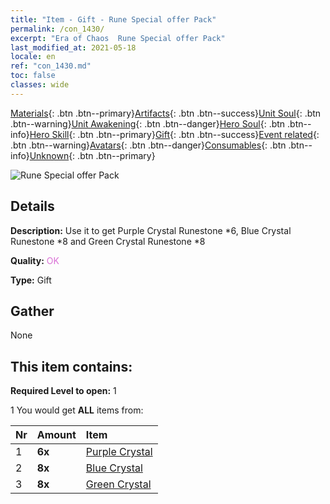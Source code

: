 ```yaml
---
title: "Item - Gift - Rune Special offer Pack"
permalink: /con_1430/
excerpt: "Era of Chaos  Rune Special offer Pack"
last_modified_at: 2021-05-18
locale: en
ref: "con_1430.md"
toc: false
classes: wide
---
```

 [Materials](/Items/){: .btn .btn--primary}[Artifacts](/Items/Artifacts/){: .btn .btn--success}[Unit Soul](/Items/UnitSoul/){: .btn .btn--warning}[Unit Awakening](/Items/UnitAwakening/){: .btn .btn--danger}[Hero Soul](/Items/HeroSoul/){: .btn .btn--info}[Hero Skill](/Items/HeroSkill/){: .btn .btn--primary}[Gift](/Items/Gift/){: .btn .btn--success}[Event related](/Items/Events/){: .btn .btn--warning}[Avatars](/Items/Avatars/){: .btn .btn--danger}[Consumables](/Items/Consumables/){: .btn .btn--info}[Unknown](/Items/Unknown/){: .btn .btn--primary}

 ![Rune Special offer Pack](/images/t/i_907025.png)

## Details
 **Description:** Use it to get Purple Crystal Runestone *6, Blue Crystal Runestone *8 and Green Crystal Runestone *8

 **Quality:** <span style="color: #DA70D6">OK</span>

 **Type:** Gift

## Gather

  None

## This item contains:

 **Required Level to open:** 1

 1 You would get **ALL** items  from:

  | Nr | Amount |     Item    |
  |:---|:-------|:------------|
  | 1 |  **6x** | [Purple Crystal](/Items/con_720/) |  | 
  | 2 |  **8x** | [Blue Crystal](/Items/con_716/) |  | 
  | 3 |  **8x** | [Green Crystal](/Items/con_711/) |  | 
